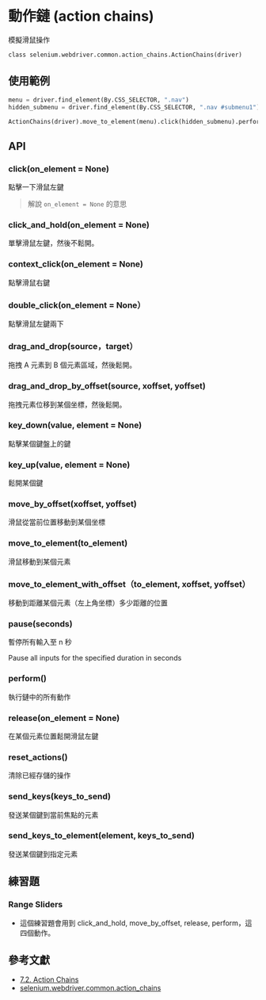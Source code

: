 # 動作鏈 (action chains)

模擬滑鼠操作

```
class selenium.webdriver.common.action_chains.ActionChains(driver)
```

## 使用範例

```py
menu = driver.find_element(By.CSS_SELECTOR, ".nav")
hidden_submenu = driver.find_element(By.CSS_SELECTOR, ".nav #submenu1")

ActionChains(driver).move_to_element(menu).click(hidden_submenu).perform()
```

## API

### click(on_element = None)

點擊一下滑鼠左鍵

> 解說 `on_element = None` 的意思

### click_and_hold(on_element = None)

單擊滑鼠左鍵，然後不鬆開。

### context_click(on_element = None)

點擊滑鼠右鍵

### double_click(on_element = None）

點擊滑鼠左鍵兩下

### drag_and_drop(source，target）

拖拽 A 元素到 B 個元素區域，然後鬆開。

### drag_and_drop_by_offset(source, xoffset, yoffset)

拖拽元素位移到某個坐標，然後鬆開。

### key_down(value, element = None)

點擊某個鍵盤上的鍵

### key_up(value, element = None)

鬆開某個鍵

### move_by_offset(xoffset, yoffset)

滑鼠從當前位置移動到某個坐標

### move_to_element(to_element)

滑鼠移動到某個元素

### move_to_element_with_offset（to_element, xoffset, yoffset）

移動到距離某個元素（左上角坐標）多少距離的位置

### pause(seconds)

暫停所有輸入至 n 秒

Pause all inputs for the specified duration in seconds

### perform()

執行鏈中的所有動作

### release(on_element = None)

在某個元素位置鬆開滑鼠左鍵

### reset_actions()

清除已經存儲的操作

### send_keys(keys_to_send)

發送某個鍵到當前焦點的元素

### send_keys_to_element(element, keys_to_send)

發送某個鍵到指定元素

## 練習題

### Range Sliders

- 這個練習題會用到 click_and_hold, move_by_offset, release, perform，這四個動作。

## 參考文獻

- [7.2. Action Chains](https://selenium-python.readthedocs.io/api.html#module-selenium.webdriver.common.action_chains)
- [selenium.webdriver.common.action_chains](https://www.selenium.dev/selenium/docs/api/py/webdriver/selenium.webdriver.common.action_chains.html)
